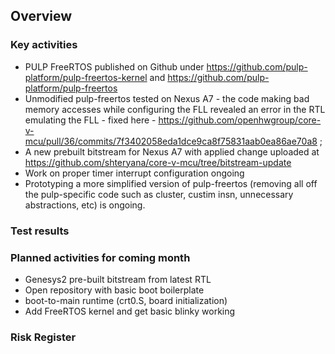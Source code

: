## Overview

### Key activities

* PULP FreeRTOS published on Github under https://github.com/pulp-platform/pulp-freertos-kernel and https://github.com/pulp-platform/pulp-freertos
* Unmodified pulp-freertos tested on Nexus A7 - the code making bad memory accesses while configuring the FLL revealed an error in the RTL emulating the FLL - fixed here - https://github.com/openhwgroup/core-v-mcu/pull/36/commits/7f3402058eda1dce9ca8f75831aab0ea86ae70a8 ;
* A new prebuilt bitstream for Nexus A7 with applied change uploaded at https://github.com/shteryana/core-v-mcu/tree/bitstream-update
* Work on proper timer interrupt configuration ongoing 
* Prototyping a more simplified version of pulp-freertos (removing all off the pulp-specific code such as cluster, custim insn, unnecessary abstractions, etc) is ongoing.

### Test results


### Planned activities for coming month

* Genesys2 pre-built bitstream from latest RTL
* Open repository with basic boot boilerplate
* boot-to-main runtime (crt0.S, board initialization)
* Add FreeRTOS kernel and get basic blinky working

### Risk Register
